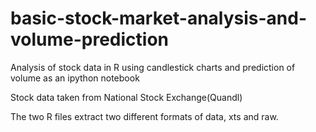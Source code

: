 # basic-stock-market-analysis-and-volume-prediction
Analysis of stock data in R using candlestick charts  and prediction of volume as an ipython notebook

Stock data taken from National Stock Exchange(Quandl)

The two R files extract two different formats of data, xts and raw.
